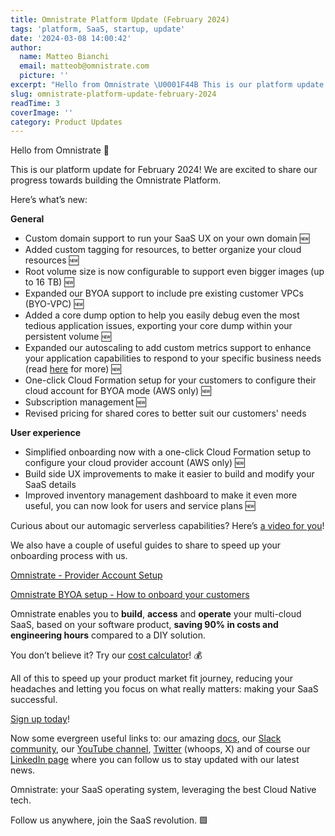 ```yaml
---
title: Omnistrate Platform Update (February 2024)
tags: 'platform, SaaS, startup, update'
date: '2024-03-08 14:00:42'
author:
  name: Matteo Bianchi
  email: matteob@omnistrate.com
  picture: ''
excerpt: "Hello from Omnistrate \U0001F44B This is our platform update for February 2024! We are excited to share our progress towards building the Omnistrate Platform."
slug: omnistrate-platform-update-february-2024
readTime: 3
coverImage: ''
category: Product Updates
---
```


Hello from Omnistrate 👋

This is our platform update for February 2024!
We are excited to share our progress towards building the Omnistrate Platform.

Here’s what’s new:

**General**

 - Custom domain support to run your SaaS UX on your own domain 🆕
 - Added custom tagging for resources, to better organize your cloud resources 🆕
 - Root volume size is now configurable to support even bigger images (up to 16 TB) 🆕
 - Expanded our BYOA support to include pre existing customer VPCs (BYO-VPC) 🆕
 - Added a core dump option to help you easily debug even the most tedious application issues, exporting your core dump within your persistent volume 🆕
 - Expanded our autoscaling to add custom metrics support to enhance your application capabilities to respond to your specific business needs (read [here][1] for more) 🆕
 - One-click Cloud Formation setup for your customers to configure their cloud account for BYOA mode (AWS only) 🆕
 - Subscription management 🆕
 - Revised pricing for shared cores to better suit our customers' needs

**User experience**

 - Simplified onboarding now with a one-click Cloud Formation setup to configure your cloud provider account (AWS only) 🆕
 - Build side UX improvements to make it easier to build and modify your SaaS details
 - Improved inventory management dashboard to make it even more useful, you can now look for users and service plans 🆕

Curious about our automagic serverless capabilities? 
Here’s [a video for you][2]!

We also have a couple of useful guides to share to speed up your onboarding process with us.

[Omnistrate - Provider Account Setup][3]

[Omnistrate BYOA setup - How to onboard your customers][4]  

Omnistrate enables you to **build**, **access** and **operate** your multi-cloud SaaS, based on your software product, **saving 90% in costs and engineering hours** compared to a DIY solution.

You don’t believe it? Try our [cost calculator][5]! 💰

All of this to speed up your product market fit journey, reducing your headaches and letting you focus on what really matters: making your SaaS successful.

[Sign up today][6]!

Now some evergreen useful links to: our amazing [docs][7], our [Slack community][8], our [YouTube channel][9], [Twitter][10] (whoops, X) and of course our [LinkedIn page][11] where you can follow us to stay updated with our latest news.

Omnistrate: your SaaS operating system, leveraging the best Cloud Native tech.

Follow us anywhere, join the SaaS revolution. 🟩


  [1]: https://blog.omnistrate.com/posts/71
  [2]: https://www.youtube.com/watch?v=tQpc5V8_2vY
  [3]: https://www.youtube.com/watch?v=eKktc4QKgaA&ab_channel=Omnistrate
  [4]: https://www.youtube.com/watch?v=l6lMEZdMMxs&t=1s&ab_channel=Omnistrate
  [5]: https://omnistrate.com/pricing#cost-calculator
  [6]: https://omnistrate.cloud/signup
  [7]: http://docs.omnistrate.com
  [8]: https://join.slack.com/t/cloudnative-u5h1399/shared_invite/zt-1qf3cgi37-lCV1vKJlrBioqGuVjKBtyw
  [9]: https://www.youtube.com/@omnistrate
  [10]: https://twitter.com/@omnistrate
  [11]: https://www.linkedin.com/company/omnistrate
